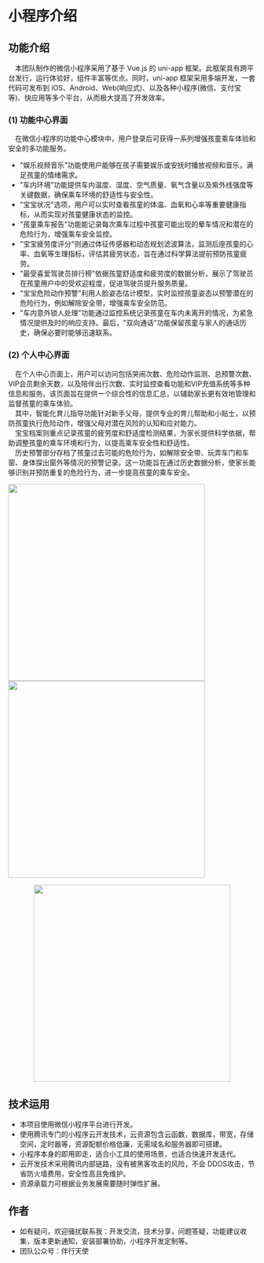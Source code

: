 # 小程序介绍
## 功能介绍 

&emsp;本团队制作的微信小程序采用了基于 Vue.js 的 uni-app 框架。此框架具有跨平台发行，运行体验好，组件丰富等优点。同时，uni-app 框架采用多端开发，一套代码可发布到 iOS、Android、Web(响应式)、以及各种小程序(微信、支付宝等)、快应用等多个平台，从而极大提高了开发效率。  

 
 ### (1) 功能中心界面
&emsp;在微信小程序的功能中心模块中，用户登录后可获得一系列增强孩童乘车体验和安全的多功能服务。
- "娱乐视频音乐"功能使用户能够在孩子需要娱乐或安抚时播放视频和音乐，满足孩童的情绪需求。
- "车内环境"功能提供车内温度、湿度、空气质量、氧气含量以及紫外线强度等关键数据，确保乘车环境的舒适性与安全性。
- "宝宝状况"选项，用户可以实时查看孩童的体温、血氧和心率等重要健康指标，从而实现对孩童健康状态的监控。
- "孩童乘车报告"功能能记录每次乘车过程中孩童可能出现的晕车情况和潜在的危险行为，增强乘车安全监控。
- "宝宝疲劳度评分"则通过体征传感器和动态规划滤波算法，监测后座孩童的心率、血氧等生理指标，评估其疲劳状态，旨在通过科学算法提前预防孩童疲劳。
- "最受喜爱驾驶员排行榜"依据孩童舒适度和疲劳度的数据分析，展示了驾驶员在孩童用户中的受欢迎程度，促进驾驶员提升服务质量。
- "宝宝危险动作预警"利用人脸姿态估计模型，实时监控孩童姿态以预警潜在的危险行为，例如解除安全带，增强乘车安全防范。
- "车内意外锁人处理"功能通过监控系统记录孩童在车内未离开的情况，为紧急情况提供及时的响应支持。最后，"双向通话"功能保留孩童与家人的通话历史，确保必要时能够迅速联系。


### (2) 个人中心界面
&emsp;在个人中心页面上，用户可以访问包括哭闹次数、危险动作监测、总预警次数、VIP会员剩余天数，以及陪伴出行次数、实时监控查看功能和VIP充值系统等多种信息和服务。该页面旨在提供一个综合性的信息汇总，以辅助家长更有效地管理和监督孩童的乘车体验。  
&emsp;其中，智能化育儿指导功能针对新手父母，提供专业的育儿帮助和小贴士，以预防孩童执行危险动作，增强父母对潜在风险的认知和应对能力。  
&emsp;宝宝档案则重点记录孩童的疲劳度和舒适度检测结果，为家长提供科学依据，帮助调整孩童的乘车环境和行为，以提高乘车安全性和舒适性。  
&emsp;历史预警部分存档了孩童过去可能的危险行为，如解除安全带、玩弄车门和车窗、身体探出窗外等情况的预警记录。这一功能旨在通过历史数据分析，使家长能够识别并预防重复的危险行为，进一步提高孩童的乘车安全。    
  
<img src="https://github.com/syz0809/Angel-Vue.js-0415/blob/master/image/home%20page.jpg" width="400px">
<img src="https://github.com/syz0809/Angel-Vue.js-0415/blob/master/image/Personal%20Center.jpg" width="400px">

<p align="center">
<img src="https://github.com/syz0809/Angel-Vue.js-0415/blob/master/image/function%20.jpg" width="400px">
</p>


## 技术运用
- 本项目使用微信小程序平台进行开发。
- 使用腾讯专门的小程序云开发技术，云资源包含云函数，数据库，带宽，存储空间，定时器等，资源配额价格低廉，无需域名和服务器即可搭建。
- 小程序本身的即用即走，适合小工具的使用场景，也适合快速开发迭代。
- 云开发技术采用腾讯内部链路，没有被黑客攻击的风险，不会 DDOS攻击，节省防火墙费用，安全性高且免维护。
- 资源承载力可根据业务发展需要随时弹性扩展。  



## 作者
- 如有疑问，欢迎骚扰联系我：开发交流，技术分享，问题答疑，功能建议收集，版本更新通知，安装部署协助，小程序开发定制等。
- 团队公众号：伴行天使 

